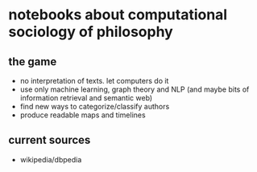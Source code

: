 # notebooks about computational sociology of philosophy

## the game

- no interpretation of texts. let computers do it
- use only machine learning, graph theory and NLP (and maybe bits of information retrieval and semantic web)
- find new ways to categorize/classify authors
- produce readable maps and timelines

## current sources

- wikipedia/dbpedia
